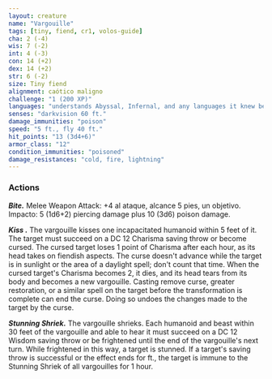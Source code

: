 ```yaml
---
layout: creature
name: "Vargouille"
tags: [tiny, fiend, cr1, volos-guide]
cha: 2 (-4)
wis: 7 (-2)
int: 4 (-3)
con: 14 (+2)
dex: 14 (+2)
str: 6 (-2)
size: Tiny fiend
alignment: caótico maligno
challenge: "1 (200 XP)"
languages: "understands Abyssal, Infernal, and any languages it knew before becoming a vargouille but can't speak"
senses: "darkvision 60 ft."
damage_immunities: "poison"
speed: "5 ft., fly 40 ft."
hit_points: "13 (3d4+6)"
armor_class: "12"
condition_immunities: "poisoned"
damage_resistances: "cold, fire, lightning"
---
```


### Actions

***Bite.*** Melee Weapon Attack: +4 al ataque, alcance 5 pies, un objetivo. Impacto: 5 (1d6+2) piercing damage plus 10 (3d6) poison damage.

***Kiss .*** The vargouille kisses one incapacitated humanoid within 5 feet of it. The target must succeed on a DC 12 Charisma saving throw or become cursed. The cursed target loses 1 point of Charisma after each hour, as its head takes on fiendish aspects. The curse doesn't advance while the target is in sunlight or the area of a daylight spell; don't count that time. When the cursed target's Charisma becomes 2, it dies, and its head tears from its body and becomes a new vargouille. Casting remove curse, greater restoration, or a similar spell on the target before the transformation is complete can end the curse. Doing so undoes the changes made to the target by the curse.

***Stunning Shriek.*** The vargouille shrieks. Each humanoid and beast within 30 feet of the vargouille and able to hear it must succeed on a DC 12 Wisdom saving throw or be frightened until the end of the vargouille's next turn. While frightened in this way, a target is stunned. If a target's saving throw is successful or the effect ends for ft., the target is immune to the Stunning Shriek of all vargouilles for 1 hour.